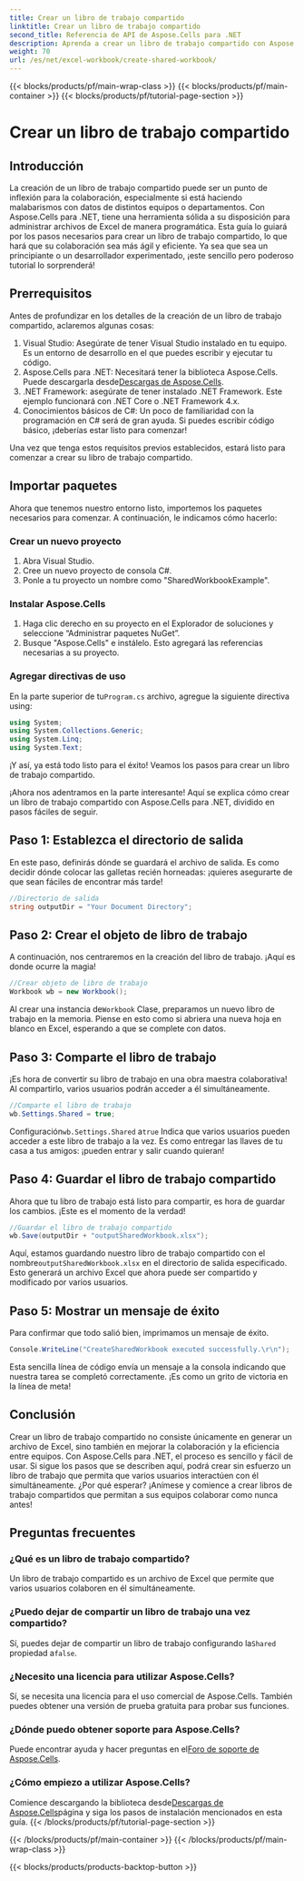 ```yaml
---
title: Crear un libro de trabajo compartido
linktitle: Crear un libro de trabajo compartido
second_title: Referencia de API de Aspose.Cells para .NET
description: Aprenda a crear un libro de trabajo compartido con Aspose.Cells para .NET con esta sencilla guía paso a paso. Perfecta para mejorar la colaboración en equipo.
weight: 70
url: /es/net/excel-workbook/create-shared-workbook/
---
```


{{< blocks/products/pf/main-wrap-class >}}
{{< blocks/products/pf/main-container >}}
{{< blocks/products/pf/tutorial-page-section >}}

# Crear un libro de trabajo compartido

## Introducción

La creación de un libro de trabajo compartido puede ser un punto de inflexión para la colaboración, especialmente si está haciendo malabarismos con datos de distintos equipos o departamentos. Con Aspose.Cells para .NET, tiene una herramienta sólida a su disposición para administrar archivos de Excel de manera programática. Esta guía lo guiará por los pasos necesarios para crear un libro de trabajo compartido, lo que hará que su colaboración sea más ágil y eficiente. Ya sea que sea un principiante o un desarrollador experimentado, ¡este sencillo pero poderoso tutorial lo sorprenderá!

## Prerrequisitos

Antes de profundizar en los detalles de la creación de un libro de trabajo compartido, aclaremos algunas cosas:

1. Visual Studio: Asegúrate de tener Visual Studio instalado en tu equipo. Es un entorno de desarrollo en el que puedes escribir y ejecutar tu código.
2.  Aspose.Cells para .NET: Necesitará tener la biblioteca Aspose.Cells. Puede descargarla desde[Descargas de Aspose.Cells](https://releases.aspose.com/cells/net/).
3. .NET Framework: asegúrate de tener instalado .NET Framework. Este ejemplo funcionará con .NET Core o .NET Framework 4.x.
4. Conocimientos básicos de C#: Un poco de familiaridad con la programación en C# será de gran ayuda. Si puedes escribir código básico, ¡deberías estar listo para comenzar!

Una vez que tenga estos requisitos previos establecidos, estará listo para comenzar a crear su libro de trabajo compartido.

## Importar paquetes

Ahora que tenemos nuestro entorno listo, importemos los paquetes necesarios para comenzar. A continuación, le indicamos cómo hacerlo:

### Crear un nuevo proyecto
1. Abra Visual Studio.
2. Cree un nuevo proyecto de consola C#.
3. Ponle a tu proyecto un nombre como "SharedWorkbookExample".

### Instalar Aspose.Cells
1. Haga clic derecho en su proyecto en el Explorador de soluciones y seleccione “Administrar paquetes NuGet”.
2. Busque "Aspose.Cells" e instálelo. Esto agregará las referencias necesarias a su proyecto.

### Agregar directivas de uso
 En la parte superior de tu`Program.cs` archivo, agregue la siguiente directiva using:

```csharp
using System;
using System.Collections.Generic;
using System.Linq;
using System.Text;
```

¡Y así, ya está todo listo para el éxito! Veamos los pasos para crear un libro de trabajo compartido.

¡Ahora nos adentramos en la parte interesante! Aquí se explica cómo crear un libro de trabajo compartido con Aspose.Cells para .NET, dividido en pasos fáciles de seguir.

## Paso 1: Establezca el directorio de salida

En este paso, definirás dónde se guardará el archivo de salida. Es como decidir dónde colocar las galletas recién horneadas: ¡quieres asegurarte de que sean fáciles de encontrar más tarde!

```csharp
//Directorio de salida
string outputDir = "Your Document Directory";
```

## Paso 2: Crear el objeto de libro de trabajo

A continuación, nos centraremos en la creación del libro de trabajo. ¡Aquí es donde ocurre la magia!

```csharp
//Crear objeto de libro de trabajo
Workbook wb = new Workbook();
```
 Al crear una instancia de`Workbook` Clase, preparamos un nuevo libro de trabajo en la memoria. Piense en esto como si abriera una nueva hoja en blanco en Excel, esperando a que se complete con datos.

## Paso 3: Comparte el libro de trabajo

¡Es hora de convertir su libro de trabajo en una obra maestra colaborativa! Al compartirlo, varios usuarios podrán acceder a él simultáneamente.

```csharp
//Comparte el libro de trabajo
wb.Settings.Shared = true;
```
 Configuración`wb.Settings.Shared` a`true` Indica que varios usuarios pueden acceder a este libro de trabajo a la vez. Es como entregar las llaves de tu casa a tus amigos: ¡pueden entrar y salir cuando quieran!

## Paso 4: Guardar el libro de trabajo compartido

Ahora que tu libro de trabajo está listo para compartir, es hora de guardar los cambios. ¡Este es el momento de la verdad!

```csharp
//Guardar el libro de trabajo compartido
wb.Save(outputDir + "outputSharedWorkbook.xlsx");
```
 Aquí, estamos guardando nuestro libro de trabajo compartido con el nombre`outputSharedWorkbook.xlsx` en el directorio de salida especificado. Esto generará un archivo Excel que ahora puede ser compartido y modificado por varios usuarios.

## Paso 5: Mostrar un mensaje de éxito

Para confirmar que todo salió bien, imprimamos un mensaje de éxito.

```csharp
Console.WriteLine("CreateSharedWorkbook executed successfully.\r\n");
```
Esta sencilla línea de código envía un mensaje a la consola indicando que nuestra tarea se completó correctamente. ¡Es como un grito de victoria en la línea de meta!

## Conclusión 

Crear un libro de trabajo compartido no consiste únicamente en generar un archivo de Excel, sino también en mejorar la colaboración y la eficiencia entre equipos. Con Aspose.Cells para .NET, el proceso es sencillo y fácil de usar. Si sigue los pasos que se describen aquí, podrá crear sin esfuerzo un libro de trabajo que permita que varios usuarios interactúen con él simultáneamente. ¿Por qué esperar? ¡Anímese y comience a crear libros de trabajo compartidos que permitan a sus equipos colaborar como nunca antes!

## Preguntas frecuentes

### ¿Qué es un libro de trabajo compartido?
Un libro de trabajo compartido es un archivo de Excel que permite que varios usuarios colaboren en él simultáneamente.

### ¿Puedo dejar de compartir un libro de trabajo una vez compartido?
 Sí, puedes dejar de compartir un libro de trabajo configurando la`Shared` propiedad a`false`.

### ¿Necesito una licencia para utilizar Aspose.Cells?
Sí, se necesita una licencia para el uso comercial de Aspose.Cells. También puedes obtener una versión de prueba gratuita para probar sus funciones.

### ¿Dónde puedo obtener soporte para Aspose.Cells?
 Puede encontrar ayuda y hacer preguntas en el[Foro de soporte de Aspose.Cells](https://forum.aspose.com/c/cells/9).

### ¿Cómo empiezo a utilizar Aspose.Cells?
 Comience descargando la biblioteca desde[Descargas de Aspose.Cells](https://releases.aspose.com/cells/net/)página y siga los pasos de instalación mencionados en esta guía.
{{< /blocks/products/pf/tutorial-page-section >}}

{{< /blocks/products/pf/main-container >}}
{{< /blocks/products/pf/main-wrap-class >}}

{{< blocks/products/products-backtop-button >}}
